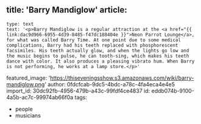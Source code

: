 title: '​Barry Mandiglow'
article:
  -
    type: text
    text: '<p>Barry Mandiglow is a regular attraction at the <a href="{{ link:dac9d966-6955-4d39-8485-f47dc188404e }}">Neon Parrot Lounge</a>, for what was called Barry Time. At one point due to some medical complications, Barry had his teeth replaced with phosphorescent facsimiles. His teeth actually glow, and when the lights go low and the music begins to pulse, he can tooth-sing, which makes his teeth dance with color. It also produces a pleasing vibrato hum. When Barry is not performing, he works at a lamp store.</p>'
featured_image: 'https://thiseveningsshow.s3.amazonaws.com/wiki/barry-mandiglow.png'
author: 0fdcfcab-9dc5-4bdc-a78c-4fa4eca4e4e5
import_id: 30dc92fb-4956-479b-a43c-99fdf4ce4837
id: eddb074b-9100-4a5b-ac7c-99974ab66f0a
tags:
  - people
  - musicians
